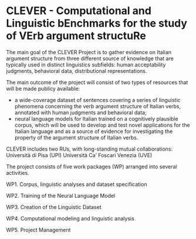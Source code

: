 # CLEVER - Computational and Linguistic bEnchmarks for the study of VErb argument structuRe 

The main goal of the CLEVER Project is to gather evidence on Italian argument structure from three different source of knowledge that are typically used in distinct linguistics subfields: human acceptability judgments, behavioral data, distributional representations.

The main outcome of the project will consist of two types of resources that will be made publicy available: 

- a wide-coverage dataset of sentences covering a series of linguistic phenomena concerning the verb argument structure of Italian verbs, annotated with human judgments and behavioral data;
- neural language models for Italian trained on a cognitively plausible corpus, which will be used to develop and test novel applications for the Italian language and as a source of evidence for investigating the property of the argument structure of Italian verbs.

CLEVER includes two RUs, with long-standing mutual collaborations:
Università di Pisa (UPI)
Università Ca’ Foscari Venezia (UVE)



The project consists of five work packages (WP) arranged into several activities.

WP1. Corpus, linguistic analyses and dataset specification

WP2. Training of the Neural Language Model

WP3. Creation of the Linguistic Dataset

WP4. Computational modeling and linguistic analysis

WP5. Project Management
